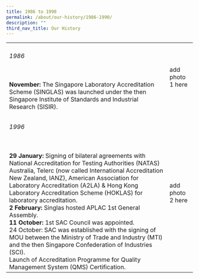 ```yaml
---
title: 1986 to 1990
permalink: /about/our-history/1986-1990/
description: ""
third_nav_title: Our History
---
```

<table>
<tbody>
  <tr>
    <td><h6>1986</h6><br><b>November:</b> The Singapore Laboratory Accreditation Scheme (SINGLAS) was launched under the then Singapore Institute of Standards and Industrial Research (SISIR).</td>
    <td>add photo 1 here</td>
  </tr>

  <tr>
    <td colspan="2"></td>
  </tr>
  <tr>
		<td><h6>1996</h6><br><b>29 January:</b> Signing of bilateral agreements with National Accreditation for Testing Authorities (NATAS) Australia, Telerc (now called International Accreditation New Zealand, IANZ), American Association for Laboratory Accreditation (A2LA) &amp; Hong Kong Laboratory Accreditation Scheme (HOKLAS) for laboratory accreditation.<br><b>2 February:</b> Singlas hosted APLAC 1st General Assembly.<br><b>11 October:</b> 1st SAC Council was appointed. <br>24 October: SAC was established with the signing of MOU between the Ministry of Trade and Industry (MTI) and the then Singapore Confederation of Industries (SCI).<br>Launch of Accreditation Programme for Quality Management System (QMS) Certification.</td>
    <td>add photo 2 here</td>
  </tr>
</tbody>
</table>